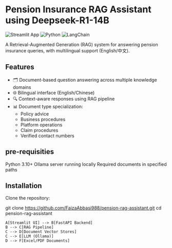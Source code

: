 # Pension Insurance RAG Assistant using Deepseek-R1-14B

![Streamlit App](https://img.shields.io/badge/Streamlit-FF4B4B?style=for-the-badge&logo=Streamlit&logoColor=white)
![Python](https://img.shields.io/badge/Python-3776AB?style=for-the-badge&logo=python&logoColor=white)
![LangChain](https://img.shields.io/badge/LangChain-00A67E?style=for-the-badge)

A Retrieval-Augmented Generation (RAG) system for answering pension insurance queries, with multilingual support (English/中文).

## Features

- 🗂️ Document-based question answering across multiple knowledge domains
- 🌐 Bilingual interface (English/Chinese)
- 🔍 Context-aware responses using RAG pipeline
- 📊 Document type specialization:
  - Policy advice
  - Business procedures
  - Platform operations
  - Claim procedures
  - Verified contact numbers

## pre-requisities

Python 3.10+
Ollama server running locally
Required documents in specified paths

## Installation
Clone the repository:

git clone https://github.com/FaizaAbbasi988/pension-rag-assistant.git 
cd pension-rag-assistant


    A[Streamlit UI] --> B[FastAPI Backend]
    B --> C[RAG Pipeline]
    C --> D[Document Vector Stores]
    C --> E[LLM (Ollama)]
    D --> F[Excel/PDF Documents]
